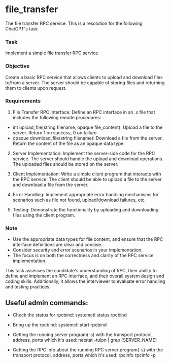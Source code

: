 # file_transfer
The file transfer RPC service.
This is a resolution for the following ChatGPT's task

### Task
Implement a simple file transfer RPC service

### Objective
Create a basic RPC service that allows clients to upload and download files to/from a server. 
The server should be capable of storing files and returning them to clients upon request.

### Requirements
1. File Transfer RPC Interface:
Define an RPC interface in an .x file that includes the following remote procedures:

  * int upload_file(string filename, opaque file_content): Upload a file to the server. 
    Return 1 on success, 0 on failure.
  * opaque download_file(string filename): Download a file from the server. 
    Return the content of the file as an opaque data type.

2. Server Implementation:
Implement the server-side code for the RPC service. 
The server should handle the upload and download operations. 
The uploaded files should be stored on the server.

3. Client Implementation:
Write a simple client program that interacts with the RPC service. 
The client should be able to upload a file to the server and download a file from the server.

4. Error Handling:
Implement appropriate error handling mechanisms for scenarios such as file not found, upload/download failures, etc.

5. Testing:
Demonstrate the functionality by uploading and downloading files using the client program.

### Note
* Use the appropriate data types for file content, and ensure that the RPC interface definitions are clear and concise.
* Consider security and error scenarios in your implementation.
* The focus is on both the correctness and clarity of the RPC service implementation.

This task assesses the candidate's understanding of RPC, their ability to define and implement an RPC interface, and their overall system design and coding skills. 
Additionally, it allows the interviewer to evaluate error handling and testing practices.

## Useful admin commands:
- Check the status for rpcbind:
systemctl status rpcbind

- Bring up the rpcbind:
systemctl start rpcbind

- Getting the running server program(-s) with the transport protocol, address, ports which it's used:
netstat -tulpn | grep [SERVER_NAME]

- Getting the RPC info about the running RPC server program(-s) with the transport protocol, address, ports which it's used:
rpcinfo
rpcinfo -p
